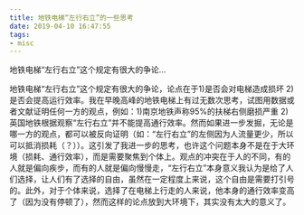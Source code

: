 ```yaml
---
title: 地铁电梯“左行右立”的一些思考
date: 2019-04-10 16:47:55
tags: 
- misc
---
```

地铁电梯“左行右立”这个规定有很大的争论...
<!-- more -->
地铁电梯“左行右立”这个规定有很大的争论，论点在于1)是否会对电梯造成损坏 2)是否会提高运行效率。我在早晚高峰的地铁电梯上有过无数次思考，试图用数据或者文献证明任何一方的观点，例如：1)南京地铁声称95%的扶梯右侧磨损严重 2)英国地铁根据观察“左行右立”并不能提高通行效率。然而如果进一步发掘，无论是哪一方的观点，都可以被反向证明（如：“左行右立”的左侧因为人流量更少，所以可以抵消损耗（？））。这引发了我进一步的思考，也许这个问题本身不是在于大环境（损耗、通行效率），而是需要聚焦到个体上。观点的冲突在于人的不同，有的人就是偏向疾步，而有的人就是偏向慢慢走，“左行右立”本身意义我认为是给了人们选择，让人们有了选择的自由，虽然在一定程度上来说，这个自由是需要打引号的。此外，对于个体来说，选择了在电梯上行走的人来说，他本身的通行效率变高了（因为没有停顿了），然而这样的论点放到大环境下，其实没有太大的意义了。